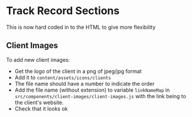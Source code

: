# Track Record Sections
This is now hard coded in to the HTML to give more flexibility

## Client Images
To add new client images:
- Get the logo of the client in a png of jpeg/jpg format
- Add it to `content/assets/icons/clients`
- The file name should have a number to indicate the order
- Add the file name (without extension) to variable `linkNameMap` in `src/components/client-images/client-images.js` with the link being to the client's website.
- Check that it looks ok

